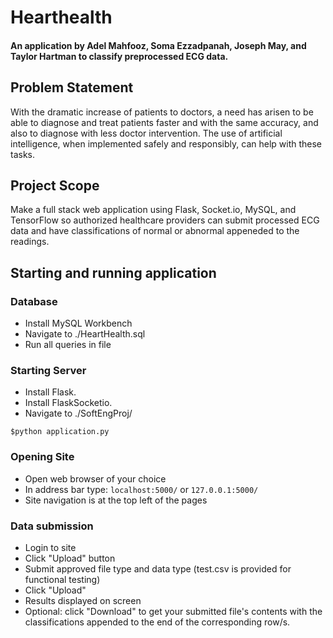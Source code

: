 # Hearthealth
#### An application by Adel Mahfooz, Soma Ezzadpanah, Joseph May, and Taylor Hartman to classify preprocessed ECG data.

## Problem Statement
With the dramatic increase of patients to doctors, a need has arisen to be able to diagnose and treat patients faster and with the same accuracy, and also to diagnose with less doctor intervention.​ The use of artificial intelligence, when implemented safely and responsibly, can help with these tasks.

## Project Scope
Make a full stack web application using Flask, Socket.io, MySQL, and TensorFlow so authorized healthcare providers can submit processed ECG data and have classifications of normal or abnormal appeneded to the readings.

## Starting and running application
### Database
- Install MySQL Workbench
- Navigate to ./HeartHealth.sql
- Run all queries in file

### Starting Server
- Install Flask.
- Install FlaskSocketio.
- Navigate to ./SoftEngProj/
```
$python application.py
```

### Opening Site
- Open web browser of your choice
- In address bar type: ```localhost:5000/``` or ```127.0.0.1:5000/```
- Site navigation is at the top left of the pages

### Data submission
- Login to site
- Click "Upload" button
- Submit approved file type and data type (test.csv is provided for functional testing)
- Click "Upload"
- Results displayed on screen
- Optional: click "Download" to get your submitted file's contents with the classifications appended to the end of the corresponding row/s.
